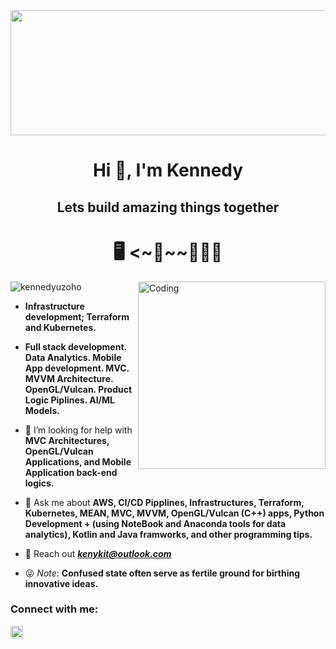 <!--  ![MasterHead](https://cdn.weasyl.com/~fluffkevlar/submissions/30165/efb64790c6059bf9f32f9922bdfd36fad18bdd135aff5f67e99a7f0f29749042/fluffkevlar-starfield-gif.gif)  -->

<!-- This is a comment. It won't be visible in the final output. -->

<img src="https://cdn.weasyl.com/~fluffkevlar/submissions/30165/efb64790c6059bf9f32f9922bdfd36fad18bdd135aff5f67e99a7f0f29749042/fluffkevlar-starfield-gif.gif" width="1000" height="200">

<h1 align="center"> Hi 👋, I'm Kennedy </h1>
<h2 align="center"> Lets build amazing things together </h2>
<h1 align="center"> 🖥️ <~🐛~~🧑🏽‍💻 </h1>
<img align="right" alt="Coding" width="300" src="https://images.squarespace-cdn.com/content/v1/5769fc401b631bab1addb2ab/1541580611624-TE64QGKRJG8SWAIUS7NS/coding-freak.gif")

<p align="left"> <img src="https://komarev.com/ghpvc/?username=kennedyuzoho&label=Profile%20views&color=0e75b6&style=flat" alt="kennedyuzoho" /> </p>

-  **Infrastructure development; Terraform and Kubernetes.**
-  **Full stack development. Data Analytics. Mobile App development. MVC. MVVM Architecture. OpenGL/Vulcan. Product Logic Piplines. AI/ML Models.**
-  🤝 I’m looking for help with **MVC Architectures, OpenGL/Vulcan Applications, and Mobile Application back-end logics.**
-  💬 Ask me about **AWS, CI/CD Pipplines, Infrastructures, Terraform, Kubernetes,  MEAN, MVC, MVVM, OpenGL/Vulcan (C++) apps, Python Development + (using NoteBook and Anaconda tools for data analytics), Kotlin and Java framworks, and other programming tips.**  
-  📧 Reach out _**kenykit@outlook.com**_  

-  😜 _Note_: **Confused state often serve as fertile ground for birthing innovative ideas.**

<h3 align="left">Connect with me:</h3>
<p align="left">
<a href="https://www.linkedin.com/in/kennedy-u/" target="blank"><img align="center" src="https://raw.githubusercontent.com/rahuldkjain/github-profile-readme-generator/master/src/images/icons/Social/linked-in-alt.svg" alt="www.linkedin.com/in/kennedy-u" height="20" width="20" /></a>
</p>
